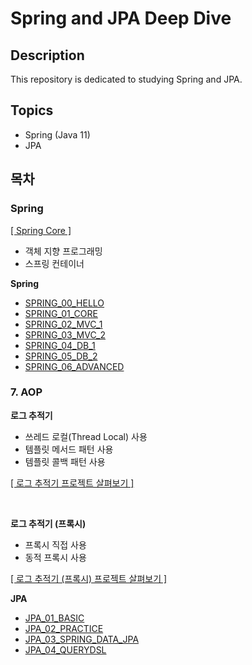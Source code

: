 # Spring and JPA Deep Dive

## Description

This repository is dedicated to studying Spring and JPA.

## Topics

- Spring (Java 11)
- JPA

## 목차

### Spring

[[ Spring Core ]]()

- 객체 지향 프로그래밍
- 스프링 컨테이너

**Spring**

- [SPRING_00_HELLO](https://www.inflearn.com/course/%EC%8A%A4%ED%94%84%EB%A7%81-%EC%9E%85%EB%AC%B8-%EC%8A%A4%ED%94%84%EB%A7%81%EB%B6%80%ED%8A%B8)
- [SPRING_01_CORE](https://www.inflearn.com/course/%EC%8A%A4%ED%94%84%EB%A7%81-%ED%95%B5%EC%8B%AC-%EC%9B%90%EB%A6%AC-%EA%B8%B0%EB%B3%B8%ED%8E%B8)
- [SPRING_02_MVC_1](https://www.inflearn.com/course/%EC%8A%A4%ED%94%84%EB%A7%81-mvc-1)
- [SPRING_03_MVC_2](https://www.inflearn.com/course/%EC%8A%A4%ED%94%84%EB%A7%81-mvc-2)
- [SPRING_04_DB_1](https://www.inflearn.com/course/%EC%8A%A4%ED%94%84%EB%A7%81-db-1)
- [SPRING_05_DB_2](https://www.inflearn.com/course/%EC%8A%A4%ED%94%84%EB%A7%81-db-2)
- [SPRING_06_ADVANCED](https://www.inflearn.com/course/%EC%8A%A4%ED%94%84%EB%A7%81-%ED%95%B5%EC%8B%AC-%EC%9B%90%EB%A6%AC-%EA%B3%A0%EA%B8%89%ED%8E%B8)

### 7. AOP

**로그 추적기**

- 쓰레드 로컬(Thread Local) 사용
- 템플릿 메서드 패턴 사용
- 템플릿 콜백 패턴 사용

[[ 로그 추적기 프로젝트 살펴보기 ]](https://github.com/woosungkim0123/spring-jpa-deep-dive/tree/master/spring_aop/log_tracker)

<br>

**로그 추적기 (프록시)**

- 프록시 직접 사용
- 동적 프록시 사용

[[ 로그 추적기 (프록시) 프로젝트 살펴보기 ]](https://github.com/woosungkim0123/spring-jpa-deep-dive/tree/master/spring_aop/proxy)




**JPA**

- [JPA_01_BASIC](https://www.inflearn.com/course/ORM-JPA-Basic)
- [JPA_02_PRACTICE](https://www.inflearn.com/course/%EC%8A%A4%ED%94%84%EB%A7%81%EB%B6%80%ED%8A%B8-JPA-%ED%99%9C%EC%9A%A9-1)
- [JPA_03_SPRING_DATA_JPA](https://www.inflearn.com/course/%EC%8A%A4%ED%94%84%EB%A7%81-%EB%8D%B0%EC%9D%B4%ED%84%B0-JPA-%EC%8B%A4%EC%A0%84)
- [JPA_04_QUERYDSL](https://www.inflearn.com/course/Querydsl-%EC%8B%A4%EC%A0%84)
